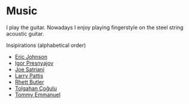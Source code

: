 # Music

I play the guitar. Nowadays I enjoy playing fingerstyle on the steel string acoustic guitar.

Insipirations (alphabetical order)

* [Eric Johnson](https://www.youtube.com/channel/UC3JKXXWqrpNebvdeN1sBpkA)
* [Igor Presnyajov](https://www.youtube.com/user/Iggypres)
* [Joe Satriani](https://www.youtube.com/channel/UCiynI3-MFYbiZ6FQqWNLh7w)
* [Larry Pattis](https://www.youtube.com/user/lpattis)
* [Rhett Butler](https://www.youtube.com/channel/UCAQuGFYNTp6glAS8beAYeyg)
* [Tolgahan Çoğulu](https://www.youtube.com/channel/UCf7D886oBahxSSwBRVIib0A)
* [Tommy Emmanuel](https://www.youtube.com/channel/UCL-0gAth4u6Wp-9_98XU3nA)
